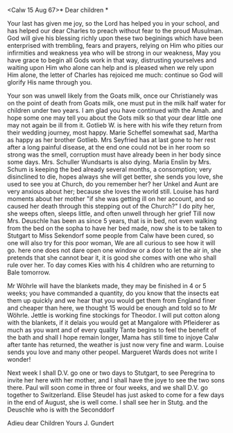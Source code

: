 <Calw 15 Aug 67>*
Dear children <Marie>*

Your last has given me joy, so the Lord has helped you in your school, and has helped our dear Charles to preach without fear to the proud Musulman. God will give his blessing richly upon these two beginings which have been enterprised with trembling, fears and prayers, relying on Him who pities our infirmities and weakness yea who will be strong in our weakness, May you have grace to begin all Gods work in that way, distrusting yourselves and waiting upon Him who alone can help and is pleased when we rely upon Him alone, the letter of Charles has rejoiced me much: continue so God will glorify His name through you.

Your son was unwell likely from the Goats milk, once our Christianely was on the point of death from Goats milk, one must put in the milk half water for children under two years. I am glad you have continued with the Amah. and hope some one may tell you about the Gots milk so that your dear little one may not again be ill from it. Gotlieb W. is here with his wife they return from their wedding journey, most happy. Marie Scheffel somewhat sad, Martha as happy as her brother Gotlieb. Mrs Seyfried has at last gone to her rest after a long painful disease, at the end one could not be in her room so strong was the smell, corruption must have already been in her body since some days. Mrs. Schuller Wundsarts is also dying. Maria Enslin by Mrs. Schum is keeping the bed already several months, a consomption; very disinclined to die, hopes always she will get better, she sends you love, she used to see you at Church, do you remember her? her Unkel and Aunt are very anxious about her; because she loves the world still. Louise has hard moments about her mother "if she was getting ill on her account, and so caused her death through this stepping out of the Church?" I do pity her, she weeps often, sleeps little, and often unwell through her grief Till now Mrs. Deuschle has been as since 5 years, that is in bed, not even walking from the bed on the sopha to have her bed made, now she is to be taken to Stutgart to Miss Sekendorf some people from Calw have been cured, so one will also try for this poor woman, We are all curious to see how it will go. here one does not dare open one window or a door to let the air in, she pretends that she cannot bear it, it is good she comes with one who shall rule over her. To day comes Kies with his 4 children who are returning to Bale tomorrow.

Mr Wöhrle will have the blankets made, they may be finished in 4 or 5 weeks; you have commanded a quantity, do you know that the insects eat them up quickly and we hear that you would get them from England finer and cheaper than here, we thought 15 would be enough and told so to Mr Wöhrle. Jettle is working fine stockings for Theodor. I will put cotton along with the blankets, if it delais you would get at Mangalore with Pfleiderer as much as you want and of every quality Tante begins to feel the benefit of the bath and shall I hope remain longer, Mama has still time to injoye Calw after tante has returned, the weather is just now very fine and warm. 
Louise sends you love and many other peopel. Margueret Wards does not write I wonder!

Next week I shall D.V. go one or two days to Stutgart, to see Peregrina to invite her here with her mother, and I shall have the joye to see the two sons there. Paul will soon come in three or four weeks, and we shall D.V. go together to Switzerland. Elise Steudel has just asked to come for a few days in the end of August, she is well come. I shall see her in Stutg. and the Deuschle who is with the Seconddorf

Adieu dear Children
 Yours J. Gundert
